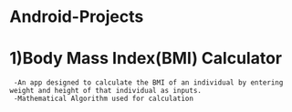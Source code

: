 # Android-Projects

# 1)Body Mass Index(BMI) Calculator
     -An app designed to calculate the BMI of an individual by entering weight and height of that individual as inputs.
     -Mathematical Algorithm used for calculation
